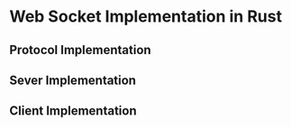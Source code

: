 # Web Socket Implementation in Rust

## Protocol Implementation
## Sever Implementation
## Client Implementation